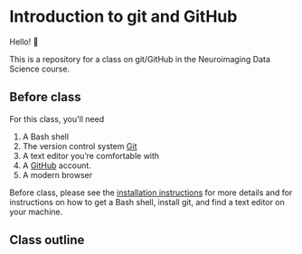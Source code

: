 # Introduction to git and GitHub

Hello! 👋 

This is a repository for a class on git/GitHub in the Neuroimaging Data Science course. 

## Before class
For this class, you'll need
1. A Bash shell
2. The version control system [Git](https://git-scm.com/)
3. A text editor you’re comfortable with 
4. A [GitHub](https://github.com/) account.
5. A modern browser

Before class, please see the [installation instructions](https://github.com/koudyk/intro_git_github/blob/main/installation_instructions.md) for more details and for instructions on how to get a Bash shell, install git, and find a text editor on your machine. 

## Class outline

